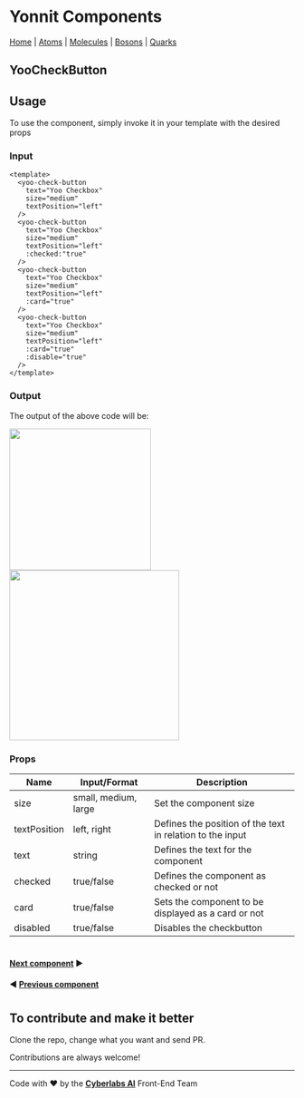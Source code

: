 # Yonnit Components

[Home](https://github.com/Yoonit-Labs/vue-yoonit-components/blob/development/README.md) | [Atoms](https://github.com/Yoonit-Labs/vue-yoonit-components/blob/development/README.md#atoms) | [Molecules](https://github.com/Yoonit-Labs/vue-yoonit-components/blob/development/README.md#molecules) | [Bosons](https://github.com/Yoonit-Labs/vue-yoonit-components/blob/development/README.md#bosons) | [Quarks](https://github.com/Yoonit-Labs/vue-yoonit-components/blob/development/README.md#quarks)

## YooCheckButton

## Usage

To use the component, simply invoke it in your template with the desired props

### Input
```vue
<template>
  <yoo-check-button
    text="Yoo Checkbox"
    size="medium"
    textPosition="left" 
  />
  <yoo-check-button
    text="Yoo Checkbox"
    size="medium"
    textPosition="left" 
    :checked:"true"
  />
  <yoo-check-button
    text="Yoo Checkbox"
    size="medium"
    textPosition="left"
    :card="true"
  />
  <yoo-check-button
    text="Yoo Checkbox"
    size="medium"
    textPosition="left"
    :card="true"
    :disable="true"
  />
</template>
```
### Output

The output of the above code will be:

<img src="https://github.com/Yoonit-Labs/vue-yoonit-components/blob/feature/readme/public/readme-img/checkbox.png" width="250">
<img src="https://github.com/Yoonit-Labs/vue-yoonit-components/blob/feature/readme/public/readme-img/checkbox-card.png" width="300">

### Props

| Name               | Input/Format                                  | Description                                                                 |
| -                  | -                                             | -                                                                           |
| size               | small, medium, large                          | Set the component size                                                      |
| textPosition       | left, right                                   | Defines the position of the text in relation to the input                   |
| text               | string                                        | Defines the text for the component                                          |
| checked            | true/false                                    | Defines the component as checked or not                                     |
| card               | true/false                                    | Sets the component to be displayed as a card or not                         |
| disabled           | true/false                                    | Disables the checkbutton                                                    |

#

 #### [**Next component**](https://github.com/Yoonit-Labs/vue-yoonit-components/blob/feature/readme/src/components/atoms/Icon/Icon.readme.md) :arrow_forward:

 #### :arrow_backward: [**Previous component**](https://github.com/Yoonit-Labs/vue-yoonit-components/blob/feature/readme/src/components/atoms/Button/Button.readme.md)

#

## To contribute and make it better

Clone the repo, change what you want and send PR.

Contributions are always welcome!

---

Code with ❤ by the [**Cyberlabs AI**](https://cyberlabs.ai/) Front-End Team
